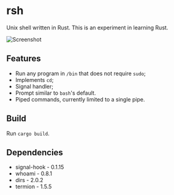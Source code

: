 # rsh

Unix shell written in Rust. This is an experiment in learning Rust.

![Screenshot](https://user-images.githubusercontent.com/36349314/84598912-82947d00-ae44-11ea-8673-6e76574304e9.png)


## Features

* Run any program in `/bin` that does not require `sudo`;
* Implements `cd`;
* Signal handler;
* Prompt similar to `bash`'s default.
* Piped commands, currently limited to a single pipe.

## Build

Run `cargo build`.

## Dependencies

* signal-hook - 0.1.15
* whoami      - 0.8.1
* dirs        - 2.0.2
* termion     - 1.5.5

